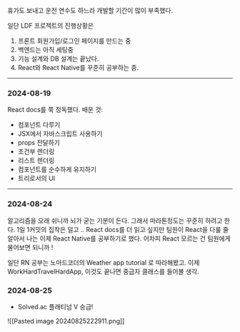 휴가도 보내고 운전 연수도 하느라 개발할 기간이 많이 부족했다.

일단 LDF 프로젝트의 진행상황은

1. 프론트 회원가입/로그인 페이지를 만드는 중
2. 백엔드는 아직 세팅중
3. 기능 설계와 DB 설계는 끝났다.
4. React와 React Native를 꾸준히 공부하는 중.


- - -

### 2024-08-19
React docs를 쭉 정독했다.
배운 것:
- 컴포넌트 다루기
- JSX에서 자바스크립트 사용하기
- props 전달하기
- 조건부 렌더링
- 리스트 렌더링
- 컴포넌트를 순수하게 유지하기
- 트리로서의 UI


- - -

### 2024-08-24
알고리즘을 오래 쉬니까 뇌가 굳는 기분이 든다. 그래서 마라톤정도는 꾸준히 하려고 한다. 1일 1커밋의 집착은 덜고 ..
React docs를 더 읽고 싶지만 팀원이 React을 다룰 줄 알아서 나는 이제 React Native를 공부하기로 했다. 어차피 React 모르는 건 팀원에게 물어보면 되니까 !

일단 RN 공부는 노마드코더의 Weather app tutorial 로 따라해봤고. 이제 WorkHardTravelHardApp, 이것도 끝나면 중급자 클래스를 들어볼 생각.



### 2024-08-25
- Solved.ac 플래티넘 V 승급!

![[Pasted image 20240825222911.png]]